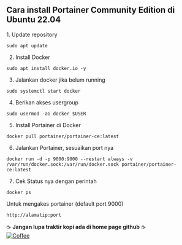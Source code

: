 <h2>Cara install Portainer Community Edition di Ubuntu 22.04</h2>
1. Update repository

```
sudo apt update
```

2. Install Docker

```
sudo apt install docker.io -y
```

3. Jalankan docker jika belum running

```
sudo systemctl start docker
```

4. Berikan akses usergroup

```
sudo usermod -aG docker $USER
```

5. Install Portainer di Docker

```
docker pull portainer/portainer-ce:latest
```

6. Jalankan Portainer, sesuaikan port nya

```
docker run -d -p 9000:9000 --restart always -v /var/run/docker.sock:/var/run/docker.sock portainer/portainer-ce:latest
```

7. Cek Status nya dengan perintah

```
docker ps
```

Untuk mengakes portainer (default port 9000)
```
http://alamatip:port
```

☕ **Jangan lupa traktir kopi ada di home page github** ☕
<br>
[![Coffee](https://img.shields.io/badge/Buy%20Me%20a%20Coffee-☕-brightgreen)](https://github.com/frandy008)

